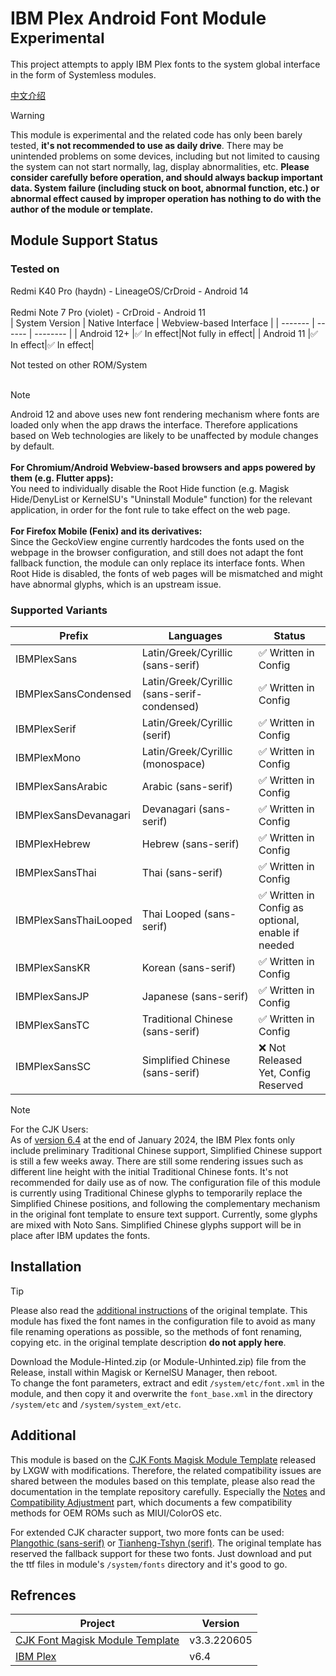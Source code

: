 # IBM Plex Android Font Module <sup>Experimental</sup>
This project attempts to apply IBM Plex fonts to the system global interface in the form of Systemless modules.

[中文介绍](README.md)

> [!WARNING]
> This module is experimental and the related code has only been barely tested, **it's not recommended to use as daily drive**. There may be unintended problems on some devices, including but not limited to causing the system can not start normally, lag, display abnormalities, etc. **Please consider carefully before operation, and should always backup important data. System failure (including stuck on boot, abnormal function, etc.) or abnormal effect caused by improper operation has nothing to do with the author of the module or template.**

## Module Support Status
### Tested on
Redmi K40 Pro (haydn) - LineageOS/CrDroid - Android 14<br><br>Redmi Note 7 Pro (violet) - CrDroid - Android 11<br>
 | System Version | Native Interface | Webview-based Interface |
 | ------- | ------ | -------- |
 | Android 12+ |✅ In effect|Not fully in effect|
 | Android 11 |✅ In effect|✅ In effect|

Not tested on other ROM/System<br><br>
> [!NOTE]
> Android 12 and above uses new font rendering mechanism where fonts are loaded only when the app draws the interface. Therefore applications based on Web technologies are likely to be unaffected by module changes by default.<br><br>**For Chromium/Android Webview-based browsers and apps powered by them (e.g. Flutter apps):** <br>You need to individually disable the Root Hide function (e.g. Magisk Hide/DenyList or KernelSU's "Uninstall Module" function) for the relevant application, in order for the font rule to take effect on the web page.<br><br>**For Firefox Mobile (Fenix) and its derivatives:** <br>Since the GeckoView engine currently hardcodes the fonts used on the webpage in the browser configuration, and still does not adapt the font fallback function, the module can only replace its interface fonts. When Root Hide is disabled, the fonts of web pages will be mismatched and might have abnormal glyphs, which is an upstream issue.

### Supported Variants
 | Prefix | Languages | Status  |
 | ------- | ---- | -------------------------------- |
 |IBMPlexSans|Latin/Greek/Cyrillic (sans-serif)| ✅ Written in Config |
 |IBMPlexSansCondensed|Latin/Greek/Cyrillic (sans-serif-condensed)| ✅ Written in Config|
 |IBMPlexSerif|Latin/Greek/Cyrillic (serif)|✅ Written in Config|
 |IBMPlexMono|Latin/Greek/Cyrillic (monospace)|✅ Written in Config|
 |IBMPlexSansArabic|Arabic (sans-serif)|✅ Written in Config|
 |IBMPlexSansDevanagari|Devanagari (sans-serif)|✅ Written in Config|
 |IBMPlexHebrew|Hebrew (sans-serif)|✅ Written in Config|
 |IBMPlexSansThai|Thai (sans-serif)|✅ Written in Config|
 |IBMPlexSansThaiLooped|Thai Looped (sans-serif)|✅ Written in Config as optional,<br> enable if needed|
 |IBMPlexSansKR|Korean (sans-serif)|✅ Written in Config|
 |IBMPlexSansJP|Japanese (sans-serif)|✅ Written in Config|
 |IBMPlexSansTC|Traditional Chinese (sans-serif)|✅ Written in Config|
 |IBMPlexSansSC|Simplified Chinese (sans-serif)|❌ Not Released Yet, Config Reserved|

> [!NOTE]
> For the CJK Users:<br>
> As of [version 6.4](https://github.com/ibm/plex/releases/latest) at the end of January 2024, the IBM Plex fonts only include preliminary Traditional Chinese support, Simplified Chinese support is still a few weeks away. There are still some rendering issues such as different line height with the initial Traditional Chinese fonts. It's not recommended for daily use as of now.
> The configuration file of this module is currently using Traditional Chinese glyphs to temporarily replace the Simplified Chinese positions, and following the complementary mechanism in the original font template to ensure text support. Currently, some glyphs are mixed with Noto Sans. Simplified Chinese glyphs support will be in place after IBM updates the fonts.

## Installation
> [!TIP]
> Please also read the [additional instructions](#Additional) of the original template. This module has fixed the font names in the configuration file to avoid as many file renaming operations as possible, so the methods of font renaming, copying etc. in the original template description **do not apply here**.

Download the Module-Hinted.zip (or Module-Unhinted.zip) file from the Release, install within Magisk or KernelSU Manager, then reboot.<br>
To change the font parameters, extract and edit `/system/etc/font.xml` in the module, and then copy it and overwrite the `font_base.xml` in the directory `/system/etc` and `/system/system_ext/etc`.

## Additional

This module is based on the [CJK Fonts Magisk Module Template](https://github.com/lxgw/advanced-cjk-font-magisk-module-template) released by LXGW with modifications. Therefore, the related compatibility issues are shared between the modules based on this template, please also read the documentation in the template repository carefully. Especially the [Notes](https://github.com/lxgw/advanced-cjk-font-magisk-module-template#%E6%B3%A8%E6%84%8F%E4%BA%8B%E9%A1%B9) and [Compatibility Adjustment](https://github.com/lxgw/advanced-cjk-font-magisk-module-template#%E5%85%BC%E5%AE%B9%E6%80%A7%E8%B0%83%E6%95%B4-%E4%BB%85%E4%BE%9B%E5%8F%82%E8%80%83) part, which documents a few compatibility methods for OEM ROMs such as MIUI/ColorOS etc.

For extended CJK character support, two more fonts can be used: [Plangothic (sans-serif)](https://github.com/Cccc-owo/Another-Plangothic-magisk-module) or [Tianheng-Tshyn (serif)](http://cheonhyeong.com/English/download.html). The original template has reserved the fallback support for these two fonts. Just download and put the ttf files in module's `/system/fonts` directory and it's good to go.

## Refrences

|Project|Version|
|-|-|
|[CJK Font Magisk Module Template](https://github.com/lxgw/advanced-cjk-font-magisk-module-template)|v3.3.220605|
|[IBM Plex](https://github.com/ibm/plex)|v6.4|
